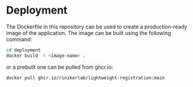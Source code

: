 # Deployment 

The Dockerfile in this repository can be used to create a production-ready image of the application.
The image can be built using the following command:

```bash
cd deployment
docker build -t <image-name> .
```
or a prebuilt one can be pulled from ghcr.io:

```bash
docker pull ghcr.io/rinikerlab/lightweight-registration:main
```


